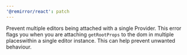 ```yaml
---
'@remirror/react': patch
---
```


Prevent multiple editors being attached with a single Provider. This error flags you when you are attaching `getRootProps` to the dom in multiple placeswithin a single editor instance. This can help prevent unwanted behaviour.
